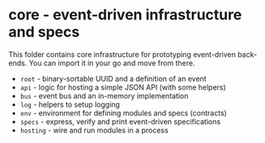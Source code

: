 # core - event-driven infrastructure and specs

This folder contains core infrastructure for prototyping event-driven
back-ends. You can import it in your go and move from there.

* `root` - binary-sortable UUID and a definition of an event
* `api` - logic for hosting a simple JSON API (with some helpers)
* `bus` - event bus and an in-memory implementation
* `log` - helpers to setup logging
* `env` - environment for defining modules and specs (contracts)
* `specs` - express, verify and print event-driven specifications
* `hosting` - wire and run modules in a process



